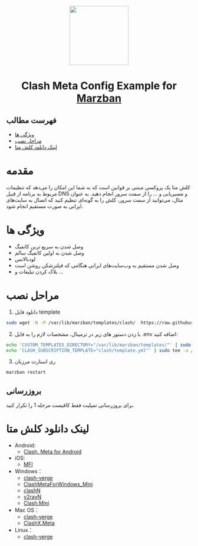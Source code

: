 <p align="center">
  <a href="https://github.com/oXIIIo/clash-meta-template" target="_blank" rel="noopener noreferrer">
    <picture>
      <source media="(prefers-color-scheme: dark)" srcset="https://raw.githubusercontent.com/Dreamacro/clash/master/docs/logo.png">
      <img width="160" height="160" src="https://raw.githubusercontent.com/Dreamacro/clash/master/docs/logo.png">
    </picture>
  </a>
</p>
<h1 align="center"/>Clash Meta Config Example for <a href="https://github.com/Gozargah/Marzban">Marzban</a></h1>

## فهرست مطالب
- [ویژگی‌ ها](#ویژگی-ها)
- [مراحل نصب](#مراحل-نصب)
- [لینک دانلود کلش متا](#لینک-دانلود-کلش-متا)

# مقدمه
کلش متا یک پروکسی مبتنی بر قوانین است که به شما این امکان را می‌دهد که تنظیمات مربوط به برنامه از قبیل DNS و مسیریابی و ... را از سمت سرور انجام دهید. به عنوان مثال، می‌توانید از سمت سرور، کلش را به گونه‌ای تنظیم کنید که اتصال به سایت‌های ایرانی به صورت مستقیم انجام شود.

# ویژگی ها
- وصل شدن به سریع ترین کانفیگ
- وصل شدن به اولین کانفیگ سالم
- لودبالانس
- وصل شدن مستقیم به وب‌سایت‌های ایرانی هنگامی که فیلترشکن روشن است
- بلاک کردن تبلیغات
و ...

# مراحل نصب
1. دانلود فایل template
```sh
sudo wget -N -P /var/lib/marzban/templates/clash/  https://raw.githubusercontent.com/oXIIIo/clash-meta-template/master/template.yml
```

2. با زدن دستور های زیر در ترمینال، مشخصات لازم را به فایل .env اضافه کنید:
```sh
echo 'CUSTOM_TEMPLATES_DIRECTORY="/var/lib/marzban/templates/"' | sudo tee -a /opt/marzban/.env
echo 'CLASH_SUBSCRIPTION_TEMPLATE="clash/template.yml"' | sudo tee -a /opt/marzban/.env
```

3. ری استارت مرزبان
```sh
marzban restart
```

## بروزرسانی
برای بروزرسانی تمپلیت فقط کافیست مرحله 1 را تکرار کنید.

# لینک دانلود کلش متا
- Android:
   - [Clash. Meta for Android](https://github.com/MetaCubeX/ClashMetaForAndroid/releases/tag/Prerelease-alpha)
- iOS:
  - [MFI](https://t.me/meta_for_ios)
- Windows：
  - [clash-verge](https://github.com/zzzgydi/clash-verge)
  - [ClashMetaForWindows_Mini](https://github.com/kogekiplay/ClashMetaForWindows_Mini)
  - [clashN](https://github.com/2dust/clashN)
  - [v2rayN](https://github.com/2dust/v2rayN)
  - [Clash.Mini](https://github.com/MetaCubeX/Clash.Mini)
- Mac OS：
  - [clash-verge](https://github.com/zzzgydi/clash-verge)
  - [ClashX.Meta](https://github.com/MetaCubeX/ClashX.Meta)
- Linux：
  - [clash-verge](https://github.com/zzzgydi/clash-verge)
